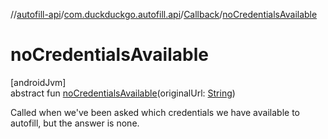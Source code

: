 //[autofill-api](../../../index.md)/[com.duckduckgo.autofill.api](../index.md)/[Callback](index.md)/[noCredentialsAvailable](no-credentials-available.md)

# noCredentialsAvailable

[androidJvm]\
abstract fun [noCredentialsAvailable](no-credentials-available.md)(originalUrl: [String](https://kotlinlang.org/api/latest/jvm/stdlib/kotlin/-string/index.html))

Called when we've been asked which credentials we have available to autofill, but the answer is none.
